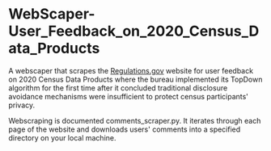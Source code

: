 # WebScaper-User_Feedback_on_2020_Census_Data_Products

A webscaper that scrapes the [Regulations.gov](https://www.regulations.gov/docket/USBC-2018-0009/comments?pageNumber=1) website for user feedback on 2020 Census Data Products where the bureau implemented its TopDown algorithm for the first time after it concluded traditional disclosure avoidance mechanisms were insufficient to protect census participants' privacy.

Webscraping is documented comments_scraper.py. It iterates through each page of the website and downloads users' comments into a specified directory on your local machine.
